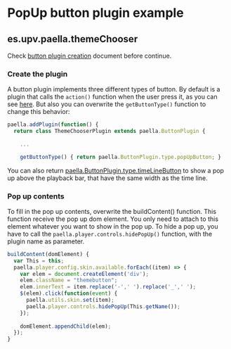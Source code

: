 ---
---

# PopUp button plugin example

## es.upv.paella.themeChooser

Check [button plugin creation](button_plugin.html) document before continue.

### Create the plugin

A button plugin implements three different types of button. By default is a plugin that calls the `action()` function when the user press it, as you can see [here](button_plugin.md). But also you can overwrite the `getButtonType()` function to change this behavior:

```javascript
paella.addPlugin(function() {
  return class ThemeChooserPlugin extends paella.ButtonPlugin {
	
	...

    getButtonType() { return paella.ButtonPlugin.type.popUpButton; }
```

You can also return [paella.ButtonPlugin.type.timeLineButton](timeline_plugin.md) to show a pop up above the playback bar,
that have the same width as the time line.

### Pop up contents

To fill in the pop up contents, overwrite the buildContent() function. This function receive the pop up dom element. You only need to attach to this element whatever you want to show in the pop up. To hide a pop up, you have to call the `paella.player.controls.hidePopUp()` function, with the plugin name as parameter.

```javascript
buildContent(domElement) {
  var This = this;
  paella.player.config.skin.available.forEach((item) => {
    var elem = document.createElement('div');
    elem.className = "themebutton";
    elem.innerText = item.replace('-',' ').replace('_',' ');
    $(elem).click(function(event) {
      paella.utils.skin.set(item);
      paella.player.controls.hidePopUp(This.getName());
    });
  
    domElement.appendChild(elem);			
  });
}
```
